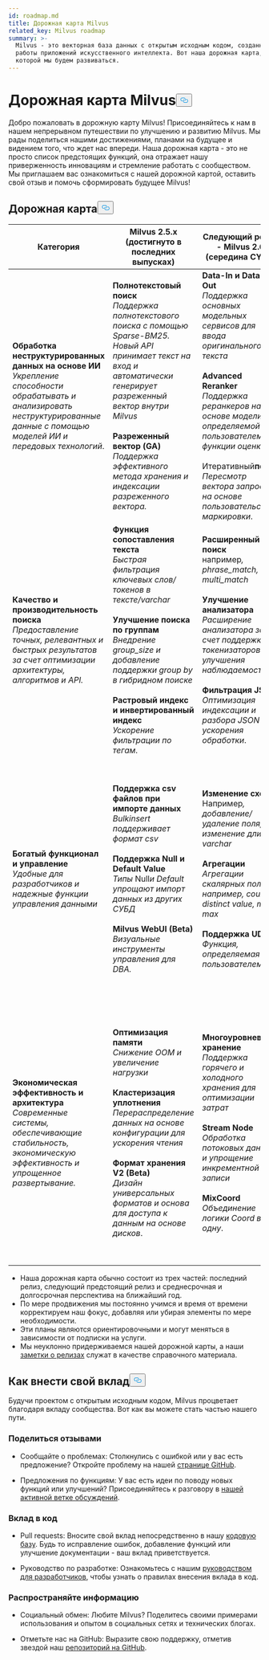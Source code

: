 ```yaml
---
id: roadmap.md
title: Дорожная карта Milvus
related_key: Milvus roadmap
summary: >-
  Milvus - это векторная база данных с открытым исходным кодом, созданная для
  работы приложений искусственного интеллекта. Вот наша дорожная карта, по
  которой мы будем развиваться.
---
```

<h1 id="Milvus-Roadmap" class="common-anchor-header">Дорожная карта Milvus<button data-href="#Milvus-Roadmap" class="anchor-icon" translate="no">
      <svg translate="no"
        aria-hidden="true"
        focusable="false"
        height="20"
        version="1.1"
        viewBox="0 0 16 16"
        width="16"
      >
        <path
          fill="#0092E4"
          fill-rule="evenodd"
          d="M4 9h1v1H4c-1.5 0-3-1.69-3-3.5S2.55 3 4 3h4c1.45 0 3 1.69 3 3.5 0 1.41-.91 2.72-2 3.25V8.59c.58-.45 1-1.27 1-2.09C10 5.22 8.98 4 8 4H4c-.98 0-2 1.22-2 2.5S3 9 4 9zm9-3h-1v1h1c1 0 2 1.22 2 2.5S13.98 12 13 12H9c-.98 0-2-1.22-2-2.5 0-.83.42-1.64 1-2.09V6.25c-1.09.53-2 1.84-2 3.25C6 11.31 7.55 13 9 13h4c1.45 0 3-1.69 3-3.5S14.5 6 13 6z"
        ></path>
      </svg>
    </button></h1><p>Добро пожаловать в дорожную карту Milvus! Присоединяйтесь к нам в нашем непрерывном путешествии по улучшению и развитию Milvus. Мы рады поделиться нашими достижениями, планами на будущее и видением того, что ждет нас впереди. Наша дорожная карта - это не просто список предстоящих функций, она отражает нашу приверженность инновациям и стремление работать с сообществом. Мы приглашаем вас ознакомиться с нашей дорожной картой, оставить свой отзыв и помочь сформировать будущее Milvus!</p>
<h2 id="Roadmap" class="common-anchor-header">Дорожная карта<button data-href="#Roadmap" class="anchor-icon" translate="no">
      <svg translate="no"
        aria-hidden="true"
        focusable="false"
        height="20"
        version="1.1"
        viewBox="0 0 16 16"
        width="16"
      >
        <path
          fill="#0092E4"
          fill-rule="evenodd"
          d="M4 9h1v1H4c-1.5 0-3-1.69-3-3.5S2.55 3 4 3h4c1.45 0 3 1.69 3 3.5 0 1.41-.91 2.72-2 3.25V8.59c.58-.45 1-1.27 1-2.09C10 5.22 8.98 4 8 4H4c-.98 0-2 1.22-2 2.5S3 9 4 9zm9-3h-1v1h1c1 0 2 1.22 2 2.5S13.98 12 13 12H9c-.98 0-2-1.22-2-2.5 0-.83.42-1.64 1-2.09V6.25c-1.09.53-2 1.84-2 3.25C6 11.31 7.55 13 9 13h4c1.45 0 3-1.69 3-3.5S14.5 6 13 6z"
        ></path>
      </svg>
    </button></h2><table>
    <thead>
        <tr>
            <th>Категория</th>
            <th>Milvus 2.5.x (достигнуто в последних выпусках)</th>
            <th>Следующий релиз - Milvus 2.6 (середина CY25)</th>
            <th>Будущая дорожная карта - Milvus 3.0 (в течение 1 года)</th>
        </tr>
    </thead>
    <tbody>
        <tr>
            <td><strong>Обработка неструктурированных данных на основе ИИ</strong><br/><i>Укрепление способности обрабатывать и анализировать неструктурированные данные с помощью моделей ИИ и передовых технологий</i>.</td>
            <td><strong>Полнотекстовый поиск</strong><br/><i>Поддержка полнотекстового поиска с помощью Sparse-BM25. Новый API принимает текст на вход и автоматически генерирует разреженный вектор внутри Milvus</i><br/><br/><strong>Разреженный вектор (GA)</strong><br/><i>Поддержка эффективного метода хранения и индексации разреженного вектора.</i><br/></td>
            <td><strong>Data-In и Data-Out</strong><br/><i>Поддержка основных модельных сервисов для ввода оригинального текста</i><br/><br/><strong>Advanced Reranker</strong><br/><i>Поддержка реранкеров на основе модели и определяемой пользователем функции оценки</i><br/><br/> Итеративный<strong>поиск</strong><br/><i>Пересмотр вектора запроса на основе пользовательской маркировки</i>.</td>
            <td><strong>Поддержка тензоров</strong><br/><i>Поддержка списка векторов, типичное использование - Colbert, Copali и представление видео</i><br/><br/><strong>Поддержка большего количества типов данных</strong><br/><i>, например, дата-время, карта, GIS.</i></td>
        </tr>
        <tr>
            <td><strong>Качество и производительность поиска</strong><br/><i>Предоставление точных, релевантных и быстрых результатов за счет оптимизации архитектуры, алгоритмов и API.</i></td>
            <td><strong>Функция сопоставления текста</strong><br/><i>Быстрая фильтрация ключевых слов/токенов в тексте/varchar</i><br/><br/><strong>Улучшение поиска по группам</strong><br/><i>Внедрение group_size и добавление поддержки group by в гибридном поиске</i><br/><br/><strong>Растровый индекс и инвертированный индекс</strong><br/><i>Ускорение фильтрации по тегам</i>.</td>
            <td><strong>Расширенный поиск</strong><br/> например<i>, phrase_match, multi_match </i><br/><br/><strong>Улучшение анализатора</strong><br/><i>Расширение анализатора за счет поддержки токенизаторов и улучшения наблюдаемости</i><br/><br/><strong>Фильтрация JSON</strong><br/><i>Оптимизация индексации и разбора JSON для ускорения обработки</i>.</td>
            <td><strong>Возможность сортировки</strong><br/><i>Сортировка по скалярным полям во время выполнения</i><br/><br/><strong>Поддержка кластеризации данных</strong><br/><i>Совместное расположение данных</i>.</td>
        </tr>
        <tr>
            <td><strong>Богатый функционал и управление</strong><br/><i>Удобные для разработчиков и надежные функции управления данными</i></td>
            <td><strong>Поддержка csv файлов при импорте данных</strong><br/><i>Bulkinsert поддерживает формат csv</i><br/><br/><strong>Поддержка Null и Default Value</strong><br/><i>Типы</i> Null<i>и Default упрощают импорт данных из других СУБД</i><br/><br/><strong>Milvus WebUI (Beta)</strong><br/><i>Визуальные инструменты управления для DBA.</i></td>
            <td><strong>Изменение схемы</strong><br/> Например<i>, добавление/удаление поля, изменение длины varchar</i><br/><br/><strong>Агрегации</strong><br/><i>Агрегации скалярных полей, например, count, distinct value, min, max</i><br/><br/><strong>Поддержка UDF</strong><br/><i>Функция, определяемая пользователем</i></td>
            <td><strong>Массовое обновление</strong><br/><i>Поддержка массового обновления значений определенного поля</i><br/><br/><strong>Дедупликация первичных ключей</strong><br/><i>Использование глобального индекса pk</i><br/><br/><strong>Версионирование и восстановление данных</strong><br/><i>Поддержка версионирования данных по моментальным снимкам</i>.</td>
        </tr>
        <tr>
            <td><strong>Экономическая эффективность и архитектура</strong><br/><i>Современные системы, обеспечивающие стабильность, экономическую эффективность и упрощенное развертывание.</i></td>
            <td><strong>Оптимизация памяти</strong><br/><i>Снижение OOM и увеличение нагрузки</i><br/><br/><strong>Кластеризация уплотнения</strong><br/><i>Перераспределение данных на основе конфигурации для ускорения чтения</i><br/><br/><strong>Формат хранения V2 (Beta)</strong><br/><i>Дизайн универсальных форматов и основа для доступа к данным на основе дисков</i>.</td>
            <td><strong>Многоуровневое хранение</strong><br/><i>Поддержка горячего и холодного хранения для оптимизации затрат</i><br/><br/><strong>Stream Node</strong><br/><i>Обработка потоковых данных и упрощение инкрементной записи</i><br/><br/><strong>MixCoord</strong><br/><i>Объединение логики Coord в одну</i>.</td>
            <td><strong>Vector Lake</strong><br/><i>Экономически эффективное автономное решение, коннектор spark и интеграция с iceberg</i><br/><br/><strong>Компонент Logstore</strong><br/><i>Сокращение зависимости от внешних компонентов, таких как pulsar</i><br/><br/><strong>Политика выселения данных</strong><br/><i>Пользователи могут определить свою собственную политику выселения</i>.</td>
        </tr>
    </tbody>
</table>
<ul>
<li>Наша дорожная карта обычно состоит из трех частей: последний релиз, следующий предстоящий релиз и среднесрочная и долгосрочная перспектива на ближайший год.</li>
<li>По мере продвижения мы постоянно учимся и время от времени корректируем наш фокус, добавляя или убирая элементы по мере необходимости.</li>
<li>Эти планы являются ориентировочными и могут меняться в зависимости от подписки на услуги.</li>
<li>Мы неуклонно придерживаемся нашей дорожной карты, а наши <a href="/docs/ru/release_notes.md">заметки о релизах</a> служат в качестве справочного материала.</li>
</ul>
<h2 id="How-to-contribute" class="common-anchor-header">Как внести свой вклад<button data-href="#How-to-contribute" class="anchor-icon" translate="no">
      <svg translate="no"
        aria-hidden="true"
        focusable="false"
        height="20"
        version="1.1"
        viewBox="0 0 16 16"
        width="16"
      >
        <path
          fill="#0092E4"
          fill-rule="evenodd"
          d="M4 9h1v1H4c-1.5 0-3-1.69-3-3.5S2.55 3 4 3h4c1.45 0 3 1.69 3 3.5 0 1.41-.91 2.72-2 3.25V8.59c.58-.45 1-1.27 1-2.09C10 5.22 8.98 4 8 4H4c-.98 0-2 1.22-2 2.5S3 9 4 9zm9-3h-1v1h1c1 0 2 1.22 2 2.5S13.98 12 13 12H9c-.98 0-2-1.22-2-2.5 0-.83.42-1.64 1-2.09V6.25c-1.09.53-2 1.84-2 3.25C6 11.31 7.55 13 9 13h4c1.45 0 3-1.69 3-3.5S14.5 6 13 6z"
        ></path>
      </svg>
    </button></h2><p>Будучи проектом с открытым исходным кодом, Milvus процветает благодаря вкладу сообщества. Вот как вы можете стать частью нашего пути.</p>
<h3 id="Share-feedback" class="common-anchor-header">Поделиться отзывами</h3><ul>
<li><p>Сообщайте о проблемах: Столкнулись с ошибкой или у вас есть предложение? Откройте проблему на нашей <a href="https://github.com/milvus-io/milvus/issues">странице GitHub</a>.</p></li>
<li><p>Предложения по функциям: У вас есть идеи по поводу новых функций или улучшений? Присоединяйтесь к разговору в <a href="https://github.com/milvus-io/milvus/discussions/40263">нашей активной ветке обсуждений</a>.</p></li>
</ul>
<h3 id="Code-contributions" class="common-anchor-header">Вклад в код</h3><ul>
<li><p>Pull requests: Вносите свой вклад непосредственно в нашу <a href="https://github.com/milvus-io/milvus/pulls">кодовую базу</a>. Будь то исправление ошибок, добавление функций или улучшение документации - ваш вклад приветствуется.</p></li>
<li><p>Руководство по разработке: Ознакомьтесь с нашим <a href="https://github.com/milvus-io/milvus/blob/82915a9630ab0ff40d7891b97c367ede5726ff7c/CONTRIBUTING.md">руководством для разработчиков</a>, чтобы узнать о правилах внесения вклада в код.</p></li>
</ul>
<h3 id="Spread-the-word" class="common-anchor-header">Распространяйте информацию</h3><ul>
<li><p>Социальный обмен: Любите Milvus? Поделитесь своими примерами использования и опытом в социальных сетях и технических блогах.</p></li>
<li><p>Отметьте нас на GitHub: Выразите свою поддержку, отметив звездой наш <a href="https://github.com/milvus-io/milvus">репозиторий на GitHub</a>.</p></li>
</ul>
